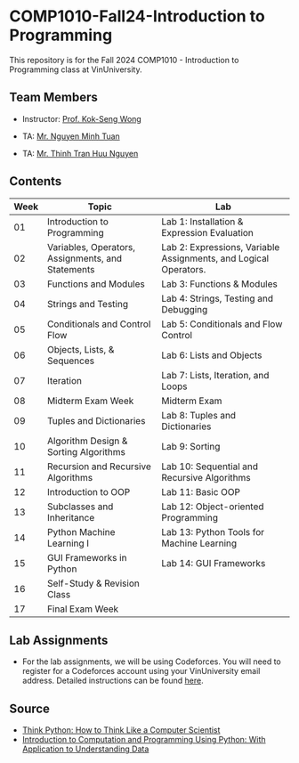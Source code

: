 # COMP1010-Fall24-Introduction to Programming

This repository is for the Fall 2024 COMP1010 - Introduction to Programming class at VinUniversity.

## Team Members
- Instructor: [Prof. Kok-Seng Wong](https://scholar.google.com/citations?hl=en&user=WQyULhIAAAAJ&view_op=list_works&sortby=pubdate)

- TA: [Mr. Nguyen Minh Tuan]()

- TA: [Mr. Thinh Tran Huu Nguyen]()

## Contents
| Week | Topic | Lab |
| --- | --- | --- |
| 01 | Introduction to Programming | Lab 1: Installation & Expression Evaluation |
| 02 | Variables, Operators, Assignments, and Statements | Lab 2: Expressions, Variable Assignments, and Logical Operators.|
| 03 | Functions and Modules | Lab 3: Functions & Modules |
| 04 | Strings and Testing | Lab 4: Strings, Testing and Debugging |
| 05 | Conditionals and Control Flow | Lab 5: Conditionals and Flow Control |
| 06 | Objects, Lists, & Sequences | Lab 6: Lists and Objects |
| 07 | Iteration | Lab 7: Lists, Iteration, and Loops |
| 08 | Midterm Exam Week | Midterm Exam |
| 09 | Tuples and Dictionaries | Lab 8: Tuples and Dictionaries |
| 10 | Algorithm Design & Sorting Algorithms | Lab 9: Sorting |
| 11 | Recursion and Recursive Algorithms | Lab 10: Sequential and Recursive Algorithms |
| 12 | Introduction to OOP | Lab 11: Basic OOP |
| 13 | Subclasses and Inheritance | Lab 12: Object-oriented Programming |
| 14 | Python Machine Learning I | Lab 13: Python Tools for Machine Learning |
| 15 | GUI Frameworks in Python | Lab 14: GUI Frameworks |
| 16 | Self-Study & Revision Class |  |
| 17 | Final Exam Week |  |


## Lab Assignments
- For the lab assignments, we will be using Codeforces.  You will need to register for a Codeforces account using your VinUniversity email address.  Detailed instructions can be found [here](lab-tutorial.md).

## Source
- [Think Python: How to Think Like a Computer Scientist](https://www.greenteapress.com/thinkpython/thinkpython.pdf)
- [Introduction to Computation and Programming Using Python: With Application to Understanding Data](https://mitpress.mit.edu/9780262542364/introduction-to-computation-and-programming-using-python/)


